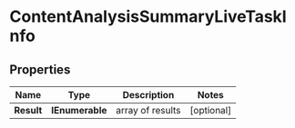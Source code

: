 # ContentAnalysisSummaryLiveTaskInfo


## Properties

| Name | Type | Description | Notes |
|------------ | ------------- | ------------- | -------------|
**Result** | **IEnumerable<ContentAnalysisSummaryInfo>** | array of results |[optional]|